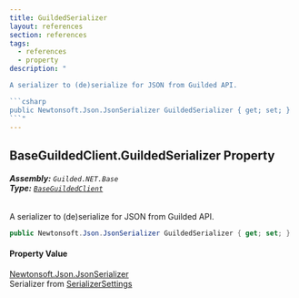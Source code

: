 ```yaml
---
title: GuildedSerializer
layout: references
section: references
tags:
  - references
  - property
description: "

A serializer to (de)serialize for JSON from Guilded API.

```csharp
public Newtonsoft.Json.JsonSerializer GuildedSerializer { get; set; }
```"
---
```


## BaseGuildedClient.GuildedSerializer Property
###### **Assembly:** `Guilded.NET.Base`<br/>**Type:** [`BaseGuildedClient`](BaseGuildedClient 'Guilded.NET.Base.BaseGuildedClient')

A serializer to (de)serialize for JSON from Guilded API.

```csharp
public Newtonsoft.Json.JsonSerializer GuildedSerializer { get; set; }
```

#### Property Value
[Newtonsoft.Json.JsonSerializer](https://docs.microsoft.com/en-us/dotnet/api/Newtonsoft.Json.JsonSerializer 'Newtonsoft.Json.JsonSerializer')  
Serializer from [SerializerSettings](BaseGuildedClient.SerializerSettings 'Guilded.NET.Base.BaseGuildedClient.SerializerSettings')